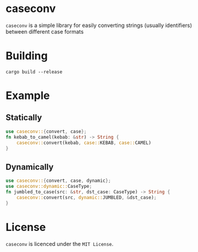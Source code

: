# caseconv

`caseconv` is a simple library for easily converting strings (usually identifiers) between different case formats

# Building

```
cargo build --release
```

# Example

## Statically

```rust
use caseconv::{convert, case};
fn kebab_to_camel(kebab: &str) -> String {
    caseconv::convert(kebab, case::KEBAB, case::CAMEL)
}
```

## Dynamically

```rust
use caseconv::{convert, case, dynamic};
use caseconv::dynamic::CaseType;
fn jumbled_to_case(src: &str, dst_case: CaseType) -> String {
    caseconv::convert(src, dynamic::JUMBLED, &dst_case);
}
```

# License

`caseconv` is licenced under the `MIT License`.
